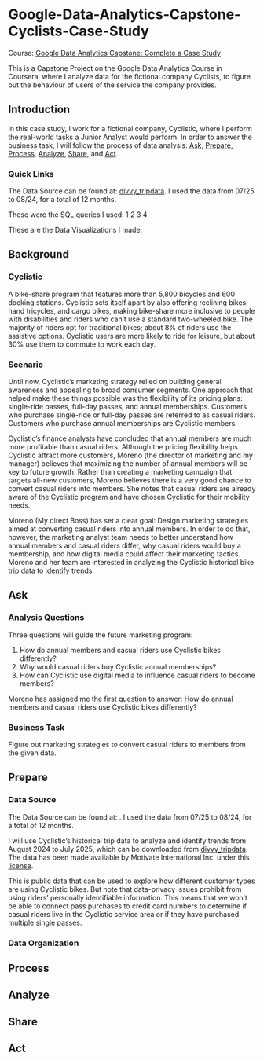 # Google-Data-Analytics-Capstone-Cyclists-Case-Study

Course: [Google Data Analytics Capstone: Complete a Case Study](https://www.coursera.org/learn/google-data-analytics-capstone) 

This is a Capstone Project on the Google Data Analytics Course in Coursera, where I analyze data for the fictional company Cyclists, to figure out the behaviour of users of the service the company provides.

## Introduction

In this case study, I work for a fictional company, Cyclistic, where I perform the real-world tasks a Junior Analyst would perform. In order to answer the business task, I will follow the process  of data analysis: [Ask](##Ask), [Prepare](##Prepare), [Process](##Process), [Analyze](##Analyze), [Share](##Share), and [Act](##Act).

### Quick Links

The Data Source can be found at: [divvy_tripdata](https://divvy-tripdata.s3.amazonaws.com/index.html). I used the data from 07/25 to 08/24, for a total of 12 months.

These were the SQL queries I used:
1
2
3
4

These are the Data Visualizations I made:

## Background

### Cyclistic

A bike-share program that features more than 5,800 bicycles and 600 docking stations. Cyclistic sets itself apart by also offering reclining bikes, hand tricycles, and cargo bikes, making bike-share more inclusive to people with disabilities and riders who can’t use a standard two-wheeled bike. The majority of riders opt for traditional bikes; about 8% of riders use the assistive options. Cyclistic users are more likely to ride for leisure, but about 30% use them to commute to work each day.

### Scenario

Until now, Cyclistic’s marketing strategy relied on building general awareness and appealing to broad consumer segments. One approach that helped make these things possible was the flexibility of its pricing plans: single-ride passes, full-day passes, and annual memberships. Customers who purchase single-ride or full-day passes are referred to as casual riders. Customers who purchase annual memberships are Cyclistic members.

Cyclistic’s finance analysts have concluded that annual members are much more profitable than casual riders. Although the pricing flexibility helps Cyclistic attract more customers, Moreno (the director of marketing and my manager) believes that maximizing the number of annual members will be key to future growth. Rather than creating a marketing campaign that targets all-new customers, Moreno believes there is a very good chance to convert casual riders into members. She notes that casual riders are already aware of the Cyclistic program and have chosen Cyclistic for their mobility needs.

Moreno (My direct Boss) has set a clear goal: Design marketing strategies aimed at converting casual riders into annual members. In order to do that, however, the marketing analyst team needs to better understand how annual members and casual riders differ, why casual riders would buy a membership, and how digital media could affect their marketing tactics. Moreno and her team are interested in analyzing the Cyclistic historical bike trip data to identify trends.

## Ask

### Analysis Questions

Three questions will guide the future marketing program:

1. How do annual members and casual riders use Cyclistic bikes differently?
2. Why would casual riders buy Cyclistic annual memberships?
3. How can Cyclistic use digital media to influence casual riders to become members?

Moreno has assigned me the first question to answer: How do annual members and casual riders use Cyclistic bikes differently?

### Business Task

Figure out marketing strategies to convert casual riders to members from the given data.

## Prepare

### Data Source
The Data Source can be found at: . I used the data from 07/25 to 08/24, for a total of 12 months.

I will use Cyclistic’s historical trip data to analyze and identify trends from August 2024 to July 2025, which can be downloaded from [divvy_tripdata](https://divvy-tripdata.s3.amazonaws.com/index.html). The data has been made available by Motivate International Inc. under this [license](https://divvybikes.com/data-license-agreement).

This is public data that can be used to explore how different customer types are using Cyclistic bikes. But note that data-privacy issues prohibit from using riders’ personally identifiable information. This means that we won’t be able to connect pass purchases to credit card numbers to determine if casual riders live in the Cyclistic service area or if they have purchased multiple single passes.

### Data Organization



## Process

## Analyze

## Share

## Act

